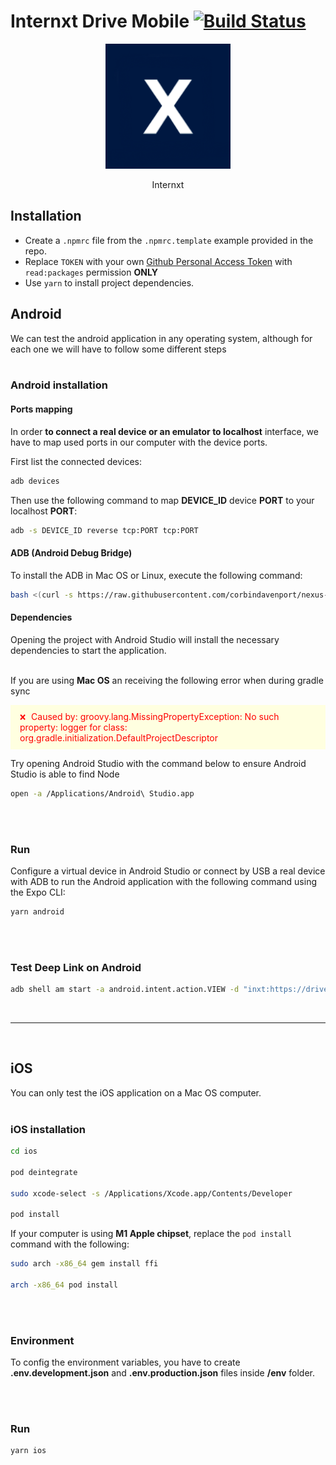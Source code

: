 # Internxt Drive Mobile [![Build Status](https://travis-ci.com/internxt/drive-mobile.svg?branch=master)](https://travis-ci.com/internxt/drive-mobile)

<p align="center">
  <img src="./assets/icon.png?raw=true" style="max-width: 200px" />
</p>
<p align="center" style="margin-top: 10px;">Internxt</p>

## Installation

- Create a `.npmrc` file from the `.npmrc.template` example provided in the repo.
- Replace `TOKEN` with your own [Github Personal Access Token](https://docs.github.com/en/github/authenticating-to-github/keeping-your-account-and-data-secure/creating-a-personal-access-token) with `read:packages` permission **ONLY**
- Use `yarn` to install project dependencies.

## Android

We can test the android application in any operating system, although for each one we will have to follow some different steps
</br></br>

### Android installation

#### Ports mapping

In order **to connect a real device or an emulator to localhost** interface, we have to map used ports in our computer with the device ports.

First list the connected devices:

```bash
adb devices
```

Then use the following command to map **DEVICE_ID** device **PORT** to your localhost **PORT**:

```bash
adb -s DEVICE_ID reverse tcp:PORT tcp:PORT
```

#### ADB (Android Debug Bridge)

To install the ADB in Mac OS or Linux, execute the following command:

```bash
bash <(curl -s https://raw.githubusercontent.com/corbindavenport/nexus-tools/master/install.sh)
```

#### Dependencies

Opening the project with Android Studio will install the necessary dependencies to start the application.
</br></br>

If you are using <b>Mac OS</b> an receiving the following error when during gradle sync

<p style="color: red; background: lightyellow; padding: 10px 15px;">
<span style="margin-right: 5px; font-size: 12px;">❌</span>
Caused by: groovy.lang.MissingPropertyException: No such property: logger for class: org.gradle.initialization.DefaultProjectDescriptor
</p>
Try opening Android Studio with the command below to ensure Android Studio is able to find Node

```bash
open -a /Applications/Android\ Studio.app
```

</br></br>

### Run

Configure a virtual device in Android Studio or connect by USB a real device with ADB to run the Android application with the following command using the Expo CLI:

```bash
yarn android
```

</br></br>

### Test Deep Link on Android

```bash
adb shell am start -a android.intent.action.VIEW -d "inxt:https://drive.internxt.com"
```

</br>
<hr>
</br>

## iOS

You can only test the iOS application on a Mac OS computer.
</br></br>

### iOS installation

```bash
cd ios

pod deintegrate

sudo xcode-select -s /Applications/Xcode.app/Contents/Developer

pod install
```

If your computer is using <b>M1 Apple chipset</b>, replace the `pod install` command with the following:

```bash
sudo arch -x86_64 gem install ffi

arch -x86_64 pod install
```

</br></br>

### Environment

To config the environment variables, you have to create **.env.development.json** and **.env.production.json** files inside **/env** folder.

</br></br>

### Run

```bash
yarn ios
```
